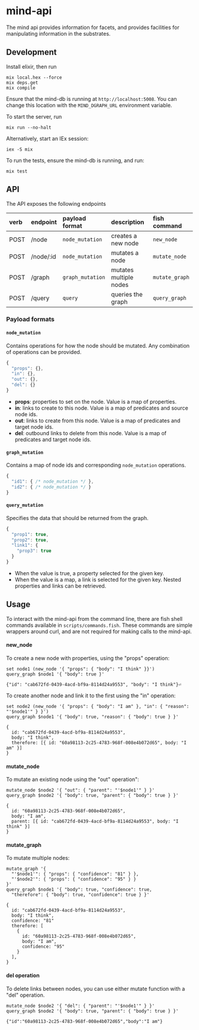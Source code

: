 # mind-api
The mind api provides information for facets, and provides facilities for manipulating information in the substrates.

## Development

Install elixir, then run
```
mix local.hex --force
mix deps.get
mix compile
```

Ensure that the mind-db is running at ```http://localhost:5008```. 
You can change this location with the ```MIND_DGRAPH_URL``` environment variable.

To start the server, run
```
mix run --no-halt
```

Alternatively, start an IEx session:
```
iex -S mix
```

To run the tests, ensure the mind-db is running, and run:
```
mix test
```

## API

The API exposes the following endpoints

| verb | endpoint    | payload format       | description                | fish command       |
| :--- | :---------- | :------------------- | :------------------------- | :----------------- |
| POST | /node       | ```node_mutation```  | creates a new node         | ```new_node```     |
| POST | /node/:id   | ```node_mutation```  | mutates a node             | ```mutate_node```  |
| POST | /graph      | ```graph_mutation``` | mutates multiple nodes     | ```mutate_graph``` |
| POST | /query      | ```query```          | queries the graph          | ```query_graph```  |

### Payload formats

#### ```node_mutation```
Contains operations for how the node should be mutated. Any combination of operations can be provided.

```javascript
{
  "props": {},
  "in": {},
  "out": {},
  "del": {}
}
```
* **props**: properties to set on the node. Value is a map of properties.
* **in**: links to create to this node. Value is a map of predicates and source node ids.
* **out**: links to create from this node. Value is a map of predicates and target node ids.
* **del**: outbound links to delete from this node. Value is a map of predicates and target node ids.

#### ```graph_mutation``` 
Contains a map of node ids and corresponding ```node_mutation``` operations.

```javascript
{
  "id1": { /* node_mutation */ },
  "id2": { /* node_mutation */ }
}
```

#### ```query_mutation``` 
Specifies the data that should be returned from the graph.

```javascript
{
  "prop1": true,
  "prop2": true,
  "link1": {
    "prop3": true
  }
}
```

* When the value is true, a property selected for the given key.
* When the value is a map, a link is selected for the given key. Nested properties and links can be retrieved.


## Usage

To interact with the mind-api from the command line, there are fish shell commands available in ```scripts/commands.fish```.
These commands are simple wrappers around curl, and are not required for making calls to the mind-api. 

#### new_node
To create a new node with properties, using the "props" operation:

```fish
set node1 (new_node '{ "props": { "body": "I think" }}')
query_graph $node1 '{ "body": true }'
```
```
{"id": "cab672fd-0439-4acd-bf9a-8114d24a9553", "body": "I think"}⏎
```

To create another node and link it to the first using the "in" operation:

```fish
set node2 (new_node '{ "props": { "body": "I am" }, "in": { "reason": "'$node1'" } }')
query_graph $node1 '{ "body": true, "reason": { "body": true } }'
```
```
{
  id: "cab672fd-0439-4acd-bf9a-8114d24a9553",
  body: "I think",
  therefore: [{ id: "60a98113-2c25-4783-968f-008e4b072d65", body: "I am" }]
}
```

#### mutate_node
To mutate an existing node using the "out" operation":

```fish
mutate_node $node2 '{ "out": { "parent": "'$node1'" } }'
query_graph $node2 '{ "body": true, "parent": { "body": true } }'
```
```
{
  id: "60a98113-2c25-4783-968f-008e4b072d65",
  body: "I am",
  parent: [{ id: "cab672fd-0439-4acd-bf9a-8114d24a9553", body: "I think" }]
}
```

#### mutate_graph
To mutate multiple nodes:

```fish
mutate_graph '{ 
  "'$node1'": { "props": { "confidence": "81" } }, 
  "'$node2'": { "props": { "confidence": "95" } } 
}'
query_graph $node1 '{ "body": true, "confidence": true, 
  "therefore": { "body": true, "confidence": true } }'
```
```
{
  id: "cab672fd-0439-4acd-bf9a-8114d24a9553",
  body: "I think",
  confidence: "81"
  therefore: [
    {
      id: "60a98113-2c25-4783-968f-008e4b072d65",
      body: "I am",
      confidence: "95"
    }
  ],
}
```

#### del operation
To delete links between nodes, you can use either mutate function with a "del" operation. 

```fish
mutate_node $node2 '{ "del": { "parent": "'$node1'" } }'
query_graph $node2 '{ "body": true, "parent": { "body": true } }'
```
```
{"id":"60a98113-2c25-4783-968f-008e4b072d65","body":"I am"}
```

